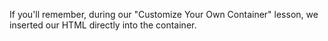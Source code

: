If you'll remember, during our "Customize Your Own Container" lesson, we inserted our HTML directly into the container.


